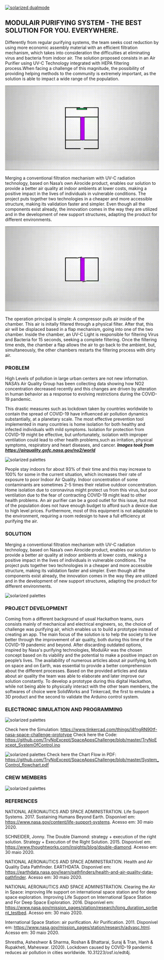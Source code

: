 
[![solarized dualmode](https://github.com/TryNoExcept/SpaceAppsChallenge/blob/master/EZJVrWYWAAUgPPL.jpg)](#features)

## MODULAIR PURIFYING SYSTEM - THE BEST SOLUTION FOR YOU. EVERYWHERE.

Differently from regular purifying systems, the team seeks cost reduction by using more economic assembly material with an efficient filtration mechanism, which takes into consideration the difficulties at eliminating virus and bacteria from indoor air. The solution proposed consists in an Air Purifier using UV-C Technology integrated with HEPA filtering process.When facing a challenge of this magnitude, the possibility of providing helping methods to the community is extremely important, as the solution is able to impact a wide range of the population.

![](WhatsApp-Video-2020-05-31-at-4.16.29-PM.gif)

Merging a conventional filtration mechanism with UV-C radiation technology, based on Nasa’s own Airocide product, enables our solution to provide a better air quality at indoor ambients at lower costs, making a positive impact in the lives of individuals in vulnerable conditions. The project puts together two technologies in a cheaper and more accessible structure, making its validation faster and simpler. Even though all the components exist already, the innovation comes in the way they are utilized and in the development of new support structures, adapting the product for different environments.

![](WhatsApp-Video-2020-05-31-at-4.20.58-PM.gif)

The operation principal is simple: A compressor pulls air inside of the chamber. This air is initally filtered through a physical filter. After that, this air will be displaced based in a flap mechanism, going into one of the two chamber. Inside the chamber, an UV-C Light is responsible for filtering Virus and Bacteria for 15 seconds, seeking a complete filtering. Once the filtering time ends, the chamber a flap allows the air to go back to the ambient, but, simultaneously, the other chambers restarts the filtering process with dirty air. 

### PROBLEM
High Levels of pollution in large urban centers are not new information. NASA’s Air Quality Group has been collecting data showing how NO2 concentration decreased recently and this changes are driven by alteration in human behavior as a response to evolving restrictions during the COVID-19 pandemic.


This drastic measures such as lockdown taken by countries worldwide to contain the spread of COVID-19 have influenced air pollution dynamics substantially, at a planetary scale. The most effective prevention tool implemented in many countries is home isolation for both healthy and infected individuals with mild symptoms. Isolation for protection from COVID-19 might be effective, but unfortunately, isolation with improper ventilation could lead to other health problems,such as irritation, physical symptoms, respiratory and heart diseases, and cancer. 
***Images took from https://airquality.gsfc.nasa.gov/no2/world***

![solarized palettes](https://github.com/TryNoExcept/SpaceAppsChallenge/blob/master/airquality.PNG)

People stay indoors for about 93% of their time and this may increase to 100% for some in the current situation, which increases their rate of exposure to poor Indoor Air Quality. Indoor concentration of some contaminants are sometimes 2-5 times their relative outdoor concentration. Home isolation due to coronavirus might protect us from this virus, but poor ventilation due to the fear of contracting COVID-19 might lead to other health problems. An air purifier can be a good outlet for this issue, but most of the population does not have enough budget to afford such a device due to high level prices. Furthermore, most of this equipment is not adaptable to the environment, requiring a room redesign to have a full efficiency at purifying the air. 

### SOLUTION
Merging a conventional filtration mechanism with UV-C radiation technology, based on Nasa’s own Airocide product, enables our solution to provide a better air quality at indoor ambients at lower costs, making a positive impact in the lives of individuals in vulnerable conditions. The project puts together two technologies in a cheaper and more accessible structure, making its validation faster and simpler. Even though all the components exist already, the innovation comes in the way they are utilized and in the development of new support structures, adapting the product for different environments.


![solarized palettes](https://github.com/TryNoExcept/SpaceAppsChallenge/blob/master/modulair.PNG)

### PROJECT DEVELOPMENT 

Coming from a different background of usual Hackathon teams, ours consists mainly of mechanical and electrical engineers, so, the choice of challenge was purifying air, which enables us to build a prototype instead of creating an app. 
The main focus of the solution is to help the society to live better through the improvement of air quality, both during this time of the COVID-19 pandemic and beyond. After discarding outdated options, inspired by Nasa's purifying technologies, ModulAir was the chosen concept based on its viability and the potential to make a positive impact on people’s lives. 
The availability of numerous articles about air purifying, both on space and on Earth, was essential to provide a better comprehension about the different processes. Based on the provided articles and data about air quality the team was able to elaborate and later improve our solution constantly.
To develop a prototype during this digital Hackathon, while not being able to physically interact with the other team members, the softwares of choice were SolidWorks and Tinkercad, the first to emulate a 3D product and the second to validate the Arduino control system.

### ELECTRONIC SIMULATION AND PROGRAMMING 

![solarized palettes](https://github.com/TryNoExcept/SpaceAppsChallenge/blob/master/arduino.PNG)

Check here the Simulation: https://www.tinkercad.com/things/l4fngRN90tf-nasa-space-challenge-prototype
Check here the Code: https://github.com/TryNoExcept/SpaceAppsChallenge/blob/master/TryNoExcept_SystemOfControl.ino

![solarized palettes](https://github.com/TryNoExcept/SpaceAppsChallenge/blob/master/Fluxograma.png)
Check here the Chart Flow in PDF: https://github.com/TryNoExcept/SpaceAppsChallenge/blob/master/System_Control_flowchart.pdf

### CREW MEMBERS 

![solarized palettes](https://github.com/TryNoExcept/SpaceAppsChallenge/blob/master/teamcrew.jpg)

### REFERENCES

NATIONAL AERONAUTICS AND SPACE ADMINISTRATION. Life Support Systems. 2017. Sustaining Humans Beyond Earth. Disponível em: https://www.nasa.gov/content/life-support-systems. Acesso em: 30 maio 2020.

SCHNEIDER, Jonny. The Double Diamond: strategy + execution of the right solution. Strategy + Execution of the Right Solution. 2015. Disponível em: https://www.thoughtworks.com/insights/blog/double-diamond. Acesso em: 30 maio 2020.

NATIONAL AERONAUTICS AND SPACE ADMINISTRATION. Health and Air Quality Data Pathfinder. EARTHDATA. Disponível em: https://earthdata.nasa.gov/learn/pathfinders/health-and-air-quality-data-pathfinder. Acesso em: 30 maio 2020.

NATIONAL AERONAUTICS AND SPACE ADMINISTRATION. Clearing the Air in Space: improving life support on international space station and for deep space exploration. Improving Life Support on International Space Station and For Deep Space Exploration. 2016. Disponível em: https://www.nasa.gov/mission_pages/station/research/long_duration_sorbent_testbed. Acesso em: 30 maio 2020.

International Space Station: air purification. Air Purification. 2011. Disponível em: https://www.nasa.gov/mission_pages/station/research/advasc.html. Acesso em: 30 maio 2020.

Shrestha, Asheshwor & Sharma, Roshan & Bhattarai, Suraj & Tran, Hanh & Rupakheti, Maheswar. (2020). Lockdown caused by COVID-19 pandemic reduces air pollution in cities worldwide. 10.31223/osf.io/edt4j.

